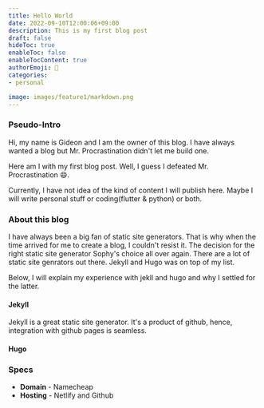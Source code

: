 ```yaml
---
title: Hello World
date: 2022-09-10T12:00:06+09:00
description: This is my first blog post
draft: false
hideToc: true
enableToc: false
enableTocContent: true
authorEmoji: 🤖
categories:
- personal

image: images/feature1/markdown.png
---
```


### Pseudo-Intro
Hi, my name is Gideon and I am the owner of this blog. I have always wanted a blog but Mr. Procrastination didn't let me build one. 

Here am I with my first blog post. Well, I guess I defeated Mr. Procrastination 😄.

Currently, I have not idea of the kind of content I will publish here. Maybe I will write personal stuff or coding(flutter & python) or both.

### About this blog
I have always been a big fan of static site generators. That is why when the time arrived for me to create a blog, I couldn't resist it. The decision for the right static site generator Sophy's choice all over again. There are a lot of static site genrators out there. Jekyll and Hugo was on top of my list.

Below, I will explain my experience with jekll and hugo and why I settled for the latter.

#### Jekyll
Jekyll is a great static site generator. It's a product of github, hence, integration with github pages is seamless.  

#### Hugo


### Specs 
- **Domain** - Namecheap
- **Hosting** - Netlify and Github